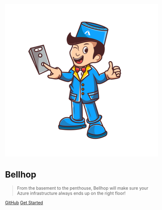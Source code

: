<!-- _coverpage.md -->

![logo](./images/logo.png ':size=33%')

# Bellhop <small v-text="version"></small>
> From the basement to the penthouse, Bellhop will make sure your Azure infrastructure always ends up on the right floor!

[GitHub](https://github.com/Azure/bellhop)
[Get Started](/README.md)
